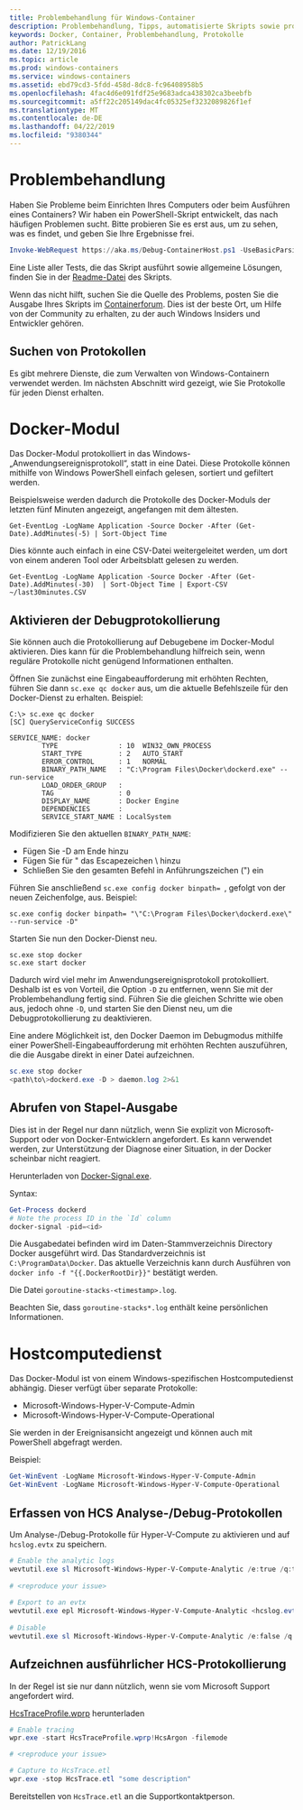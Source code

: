 ```yaml
---
title: Problembehandlung für Windows-Container
description: Problembehandlung, Tipps, automatisierte Skripts sowie protokollierte Informationen für Windows-Container und Docker
keywords: Docker, Container, Problembehandlung, Protokolle
author: PatrickLang
ms.date: 12/19/2016
ms.topic: article
ms.prod: windows-containers
ms.service: windows-containers
ms.assetid: ebd79cd3-5fdd-458d-8dc8-fc96408958b5
ms.openlocfilehash: 4fac4d6e091fdf25e9683adca438302ca3beebfb
ms.sourcegitcommit: a5ff22c205149dac4fc05325ef3232089826f1ef
ms.translationtype: MT
ms.contentlocale: de-DE
ms.lasthandoff: 04/22/2019
ms.locfileid: "9380344"
---
```

# <a name="troubleshooting"></a>Problembehandlung

Haben Sie Probleme beim Einrichten Ihres Computers oder beim Ausführen eines Containers? Wir haben ein PowerShell-Skript entwickelt, das nach häufigen Problemen sucht. Bitte probieren Sie es erst aus, um zu sehen, was es findet, und geben Sie Ihre Ergebnisse frei.

```PowerShell
Invoke-WebRequest https://aka.ms/Debug-ContainerHost.ps1 -UseBasicParsing | Invoke-Expression
```
Eine Liste aller Tests, die das Skript ausführt sowie allgemeine Lösungen, finden Sie in der [Readme-Datei](https://github.com/Microsoft/Virtualization-Documentation/blob/live/windows-server-container-tools/Debug-ContainerHost/README.md) des Skripts.

Wenn das nicht hilft, suchen Sie die Quelle des Problems, posten Sie die Ausgabe Ihres Skripts im [Containerforum](https://social.msdn.microsoft.com/Forums/en-US/home?forum=windowscontainers). Dies ist der beste Ort, um Hilfe von der Community zu erhalten, zu der auch Windows Insiders und Entwickler gehören.


## <a name="finding-logs"></a>Suchen von Protokollen
Es gibt mehrere Dienste, die zum Verwalten von Windows-Containern verwendet werden. Im nächsten Abschnitt wird gezeigt, wie Sie Protokolle für jeden Dienst erhalten.

# <a name="docker-engine"></a>Docker-Modul
Das Docker-Modul protokolliert in das Windows-„Anwendungsereignisprotokoll“, statt in eine Datei. Diese Protokolle können mithilfe von Windows PowerShell einfach gelesen, sortiert und gefiltert werden.

Beispielsweise werden dadurch die Protokolle des Docker-Moduls der letzten fünf Minuten angezeigt, angefangen mit dem ältesten.

```
Get-EventLog -LogName Application -Source Docker -After (Get-Date).AddMinutes(-5) | Sort-Object Time 
```

Dies könnte auch einfach in eine CSV-Datei weitergeleitet werden, um dort von einem anderen Tool oder Arbeitsblatt gelesen zu werden.

```
Get-EventLog -LogName Application -Source Docker -After (Get-Date).AddMinutes(-30)  | Sort-Object Time | Export-CSV ~/last30minutes.CSV
```

## <a name="enabling-debug-logging"></a>Aktivieren der Debugprotokollierung
Sie können auch die Protokollierung auf Debugebene im Docker-Modul aktivieren. Dies kann für die Problembehandlung hilfreich sein, wenn reguläre Protokolle nicht genügend Informationen enthalten.

Öffnen Sie zunächst eine Eingabeaufforderung mit erhöhten Rechten, führen Sie dann `sc.exe qc docker` aus, um die aktuelle Befehlszeile für den Docker-Dienst zu erhalten.
Beispiel:
```
C:\> sc.exe qc docker
[SC] QueryServiceConfig SUCCESS

SERVICE_NAME: docker
        TYPE               : 10  WIN32_OWN_PROCESS
        START_TYPE         : 2   AUTO_START
        ERROR_CONTROL      : 1   NORMAL
        BINARY_PATH_NAME   : "C:\Program Files\Docker\dockerd.exe" --run-service
        LOAD_ORDER_GROUP   :
        TAG                : 0
        DISPLAY_NAME       : Docker Engine
        DEPENDENCIES       :
        SERVICE_START_NAME : LocalSystem
```

Modifizieren Sie den aktuellen `BINARY_PATH_NAME`:
- Fügen Sie -D am Ende hinzu
- Fügen Sie für " das Escapezeichen \ hinzu
- Schließen Sie den gesamten Befehl in Anführungszeichen (") ein

Führen Sie anschließend `sc.exe config docker binpath= `, gefolgt von der neuen Zeichenfolge, aus. Beispiel: 
```
sc.exe config docker binpath= "\"C:\Program Files\Docker\dockerd.exe\" --run-service -D"
```


Starten Sie nun den Docker-Dienst neu.
```
sc.exe stop docker
sc.exe start docker
```

Dadurch wird viel mehr im Anwendungsereignisprotokoll protokolliert. Deshalb ist es von Vorteil, die Option `-D` zu entfernen, wenn Sie mit der Problembehandlung fertig sind. Führen Sie die gleichen Schritte wie oben aus, jedoch ohne `-D`, und starten Sie den Dienst neu, um die Debugprotokollierung zu deaktivieren.

Eine andere Möglichkeit ist, den Docker Daemon im Debugmodus mithilfe einer PowerShell-Eingabeaufforderung mit erhöhten Rechten auszuführen, die die Ausgabe direkt in einer Datei aufzeichnen.
```PowerShell
sc.exe stop docker
<path\to\>dockerd.exe -D > daemon.log 2>&1
```

## <a name="obtaining-stack-dump"></a>Abrufen von Stapel-Ausgabe

Dies ist in der Regel nur dann nützlich, wenn Sie explizit von Microsoft-Support oder von Docker-Entwicklern angefordert. Es kann verwendet werden, zur Unterstützung der Diagnose einer Situation, in der Docker scheinbar nicht reagiert. 

Herunterladen von [Docker-Signal.exe](https://github.com/jhowardmsft/docker-signal).

Syntax:
```PowerShell
Get-Process dockerd
# Note the process ID in the `Id` column
docker-signal -pid=<id>
```

Die Ausgabedatei befinden wird im Daten-Stammverzeichnis Directory Docker ausgeführt wird. Das Standardverzeichnis ist `C:\ProgramData\Docker`. Das aktuelle Verzeichnis kann durch Ausführen von `docker info -f "{{.DockerRootDir}}"` bestätigt werden.

Die Datei `goroutine-stacks-<timestamp>.log`.

Beachten Sie, dass `goroutine-stacks*.log` enthält keine persönlichen Informationen.


# <a name="host-compute-service"></a>Hostcomputedienst
Das Docker-Modul ist von einem Windows-spezifischen Hostcomputedienst abhängig. Dieser verfügt über separate Protokolle: 
- Microsoft-Windows-Hyper-V-Compute-Admin
- Microsoft-Windows-Hyper-V-Compute-Operational

Sie werden in der Ereignisansicht angezeigt und können auch mit PowerShell abgefragt werden.

Beispiel:
```PowerShell
Get-WinEvent -LogName Microsoft-Windows-Hyper-V-Compute-Admin
Get-WinEvent -LogName Microsoft-Windows-Hyper-V-Compute-Operational 
```

## <a name="capturing-hcs-analyticdebug-logs"></a>Erfassen von HCS Analyse-/Debug-Protokollen

Um Analyse-/Debug-Protokolle für Hyper-V-Compute zu aktivieren und auf `hcslog.evtx` zu speichern.

```PowerShell
# Enable the analytic logs
wevtutil.exe sl Microsoft-Windows-Hyper-V-Compute-Analytic /e:true /q:true
     
# <reproduce your issue>
     
# Export to an evtx
wevtutil.exe epl Microsoft-Windows-Hyper-V-Compute-Analytic <hcslog.evtx>
     
# Disable
wevtutil.exe sl Microsoft-Windows-Hyper-V-Compute-Analytic /e:false /q:true
```

## <a name="capturing-hcs-verbose-tracing"></a>Aufzeichnen ausführlicher HCS-Protokollierung

In der Regel ist sie nur dann nützlich, wenn sie vom Microsoft Support angefordert wird. 

[HcsTraceProfile.wprp](https://gist.github.com/jhowardmsft/71b37956df0b4248087c3849b97d8a71) herunterladen

```PowerShell
# Enable tracing
wpr.exe -start HcsTraceProfile.wprp!HcsArgon -filemode

# <reproduce your issue>

# Capture to HcsTrace.etl
wpr.exe -stop HcsTrace.etl "some description"
```

Bereitstellen von `HcsTrace.etl` an die Supportkontaktperson.
